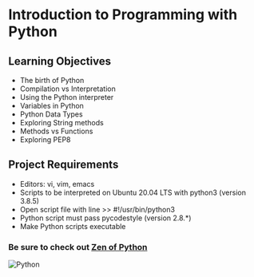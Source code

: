 # Introduction to Programming with Python

## Learning Objectives
* The birth of Python
* Compilation vs Interpretation
* Using the Python interpreter
* Variables in Python
* Python Data Types
* Exploring String methods
* Methods vs Functions
* Exploring PEP8

## Project Requirements
* Editors: vi, vim, emacs
* Scripts to be interpreted on Ubuntu 20.04 LTS with python3 (version 3.8.5)
* Open script file with line >> #!/usr/bin/python3
* Python script must pass pycodestyle (version 2.8.*)
* Make Python scripts executable

### Be sure to check out [Zen of Python](https://peps.python.org/pep-0020/)

![Python](https://img.shields.io/badge/python-3670A0?style=for-the-badge&logo=python&logoColor=ffdd54)
